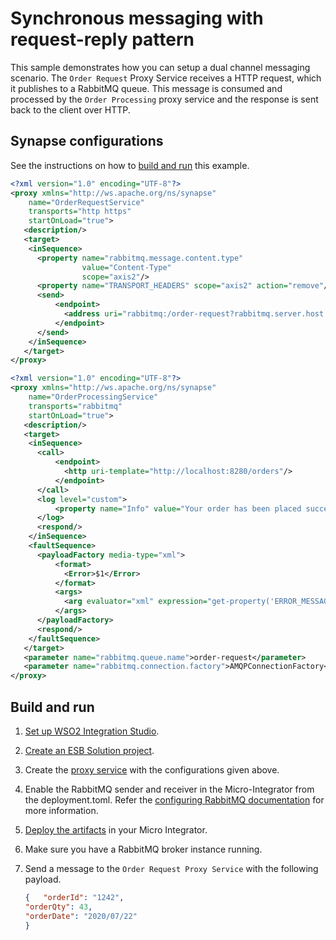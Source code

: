 # Synchronous messaging with request-reply pattern

This sample demonstrates how you can setup a dual channel messaging scenario. The `Order Request` Proxy Service receives a HTTP
request, which it publishes to a RabbitMQ queue. This message is consumed and processed by the `Order Processing` proxy service
and the response is sent back to the client over HTTP.

## Synapse configurations

See the instructions on how to [build and run](#build-and-run) this example. 

```xml tab='Order Request Proxy Service'
<?xml version="1.0" encoding="UTF-8"?>
<proxy xmlns="http://ws.apache.org/ns/synapse"
    name="OrderRequestService"
    transports="http https"
    startOnLoad="true">
   <description/>
   <target>
    <inSequence>
      <property name="rabbitmq.message.content.type"
                value="Content-Type"
                scope="axis2"/>
      <property name="TRANSPORT_HEADERS" scope="axis2" action="remove"/>
      <send>
          <endpoint>
            <address uri="rabbitmq:/order-request?rabbitmq.server.host.name=localhost&amp;rabbitmq.server.port=5672&amp;rabbitmq.server.user.name=guest&amp;rabbitmq.server.password=guest"/>
          </endpoint>
      </send>
    </inSequence>
   </target>
</proxy>
```

```xml tab='Order Processing Proxy Service'
<?xml version="1.0" encoding="UTF-8"?>
<proxy xmlns="http://ws.apache.org/ns/synapse"
    name="OrderProcessingService"
    transports="rabbitmq"
    startOnLoad="true">
   <description/>
   <target>
    <inSequence>
      <call>
          <endpoint>
            <http uri-template="http://localhost:8280/orders"/>
          </endpoint>
      </call>
      <log level="custom">
          <property name="Info" value="Your order has been placed successfully."/>
      </log>
      <respond/>
    </inSequence>
    <faultSequence>
      <payloadFactory media-type="xml">
          <format>
            <Error>$1</Error>
          </format>
          <args>
            <arg evaluator="xml" expression="get-property('ERROR_MESSAGE')"/>
          </args>
      </payloadFactory>
      <respond/>
    </faultSequence>
   </target>
   <parameter name="rabbitmq.queue.name">order-request</parameter>
   <parameter name="rabbitmq.connection.factory">AMQPConnectionFactory</parameter>
</proxy>
```

## Build and run

1. [Set up WSO2 Integration Studio](../../../../develop/installing-WSO2-Integration-Studio).
2. [Create an ESB Solution project](../../../../develop/creating-projects/#esb-config-project).
3. Create the [proxy service](../../../../develop/creating-artifacts/creating-a-proxy-service) with the configurations given above.
4. Enable the RabbitMQ sender and receiver in the Micro-Integrator from the deployment.toml. Refer the 
 [configuring RabbitMQ documentation](../../../setup/brokers/configure-with-rabbitMQ.md) for more information.
5. [Deploy the artifacts](../../../../develop/deploy-and-run) in your Micro Integrator.
6. Make sure you have a RabbitMQ broker instance running.
7. Send a message to the `Order Request Proxy Service` with the following payload. 

	```json
	{   "orderId": "1242",
	"orderQty": 43,
	"orderDate": "2020/07/22"
	}
	```
